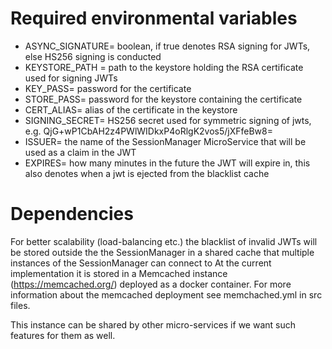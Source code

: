 # Required environmental variables
- ASYNC_SIGNATURE= boolean, if true denotes RSA signing for JWTs, else HS256 signing is conducted
- KEYSTORE_PATH = path to the keystore holding the RSA certificate used for signing JWTs
- KEY_PASS= password for the certificate
- STORE_PASS=  password for the keystore containing the certificate
- CERT_ALIAS= alias of the certificate in the keystore
- SIGNING_SECRET= HS256 secret used for symmetric signing of jwts, e.g. QjG+wP1CbAH2z4PWlWIDkxP4oRlgK2vos5/jXFfeBw8=
- ISSUER= the name of the SessionManager MicroService that will be used as a claim in the JWT
- EXPIRES= how many minutes in the future the JWT will expire in, this also denotes when a jwt is ejected from the blacklist cache


# Dependencies

For better scalability (load-balancing etc.) the blacklist of invalid JWTs will be stored outside the the SessionManager in a shared cache that multiple instances of the SessionManager can connect to
At the current implementation it is stored in a Memcached instance (https://memcached.org/) deployed as a docker container. For more information about the memcached deployment see memchached.yml in 
src files. 

This instance can be shared by other micro-services if we want such features for them as well. 